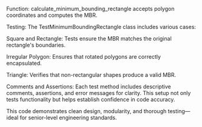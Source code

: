 Function: calculate_minimum_bounding_rectangle accepts polygon coordinates and computes the MBR.

Testing: The TestMinimumBoundingRectangle class includes various cases:

Square and Rectangle: Tests ensure the MBR matches the original rectangle's boundaries.

Irregular Polygon: Ensures that rotated polygons are correctly encapsulated.

Triangle: Verifies that non-rectangular shapes produce a valid MBR.

Comments and Assertions: Each test method includes descriptive comments, assertions, and error messages for clarity. This setup not only tests functionality but helps establish confidence in code accuracy.

This code demonstrates clean design, modularity, and thorough testing—ideal for senior-level engineering standards.